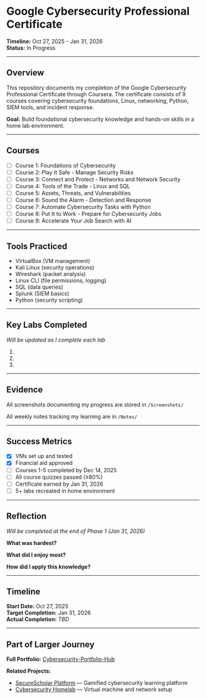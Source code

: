 # Google Cybersecurity Professional Certificate

**Timeline:** Oct 27, 2025 - Jan 31, 2026  
**Status:** In Progress

---

## Overview

This repository documents my completion of the Google Cybersecurity Professional Certificate through Coursera. The certificate consists of 9 courses covering cybersecurity foundations, Linux, networking, Python, SIEM tools, and incident response.

**Goal:** Build foundational cybersecurity knowledge and hands-on skills in a home lab environment.

---

## Courses

- [ ] Course 1: Foundations of Cybersecurity
- [ ] Course 2: Play It Safe - Manage Security Risks
- [ ] Course 3: Connect and Protect - Networks and Network Security
- [ ] Course 4: Tools of the Trade - Linux and SQL
- [ ] Course 5: Assets, Threats, and Vulnerabilities
- [ ] Course 6: Sound the Alarm - Detection and Response
- [ ] Course 7: Automate Cybersecurity Tasks with Python
- [ ] Course 8: Put It to Work - Prepare for Cybersecurity Jobs
- [ ] Course 9: Accelerate Your Job Search with AI

---

## Tools Practiced

- VirtualBox (VM management)
- Kali Linux (security operations)
- Wireshark (packet analysis)
- Linux CLI (file permissions, logging)
- SQL (data queries)
- Splunk (SIEM basics)
- Python (security scripting)

---

## Key Labs Completed

*Will be updated as I complete each lab*

1. 
2. 
3. 

---

## Evidence

All screenshots documenting my progress are stored in `/Screenshots/`

All weekly notes tracking my learning are in `/Notes/`

---

## Success Metrics

- [x] VMs set up and tested
- [x] Financial aid approved
- [ ] Courses 1-5 completed by Dec 14, 2025
- [ ] All course quizzes passed (≥80%)
- [ ] Certificate earned by Jan 31, 2026
- [ ] 5+ labs recreated in home environment

---

## Reflection

*Will be completed at the end of Phase 1 (Jan 31, 2026)*

**What was hardest?**  


**What did I enjoy most?**  


**How did I apply this knowledge?**  


---

## Timeline

**Start Date:** Oct 27, 2025  
**Target Completion:** Jan 31, 2026  
**Actual Completion:** *TBD*

---

## Part of Larger Journey

**Full Portfolio:** [Cybersecurity-Portfolio-Hub](https://github.com/AaravArora3835/Cybersecurity-Portfolio-Hub)

**Related Projects:**
- [SecureScholar Platform](https://github.com/AaravArora3835/SecureScholar-Platform) — Gamified cybersecurity learning platform  
- [Cybersecurity Homelab](https://github.com/AaravArora3835/Cybersecurity-Homelab) — Virtual machine and network setup  
